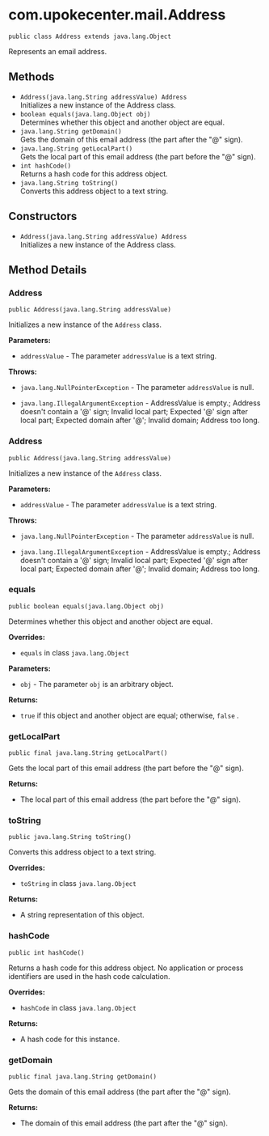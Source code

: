# com.upokecenter.mail.Address

    public class Address extends java.lang.Object

Represents an email address.

## Methods

* `Address​(java.lang.String addressValue) Address`<br>
 Initializes a new instance of the Address
 class.
* `boolean equals​(java.lang.Object obj)`<br>
 Determines whether this object and another object are equal.
* `java.lang.String getDomain()`<br>
 Gets the domain of this email address (the part after the "@" sign).
* `java.lang.String getLocalPart()`<br>
 Gets the local part of this email address (the part before the "@" sign).
* `int hashCode()`<br>
 Returns a hash code for this address object.
* `java.lang.String toString()`<br>
 Converts this address object to a text string.

## Constructors

* `Address​(java.lang.String addressValue) Address`<br>
 Initializes a new instance of the Address
 class.

## Method Details

### Address
    public Address​(java.lang.String addressValue)
Initializes a new instance of the <code>Address</code>
 class.

**Parameters:**

* <code>addressValue</code> - The parameter <code>addressValue</code> is a text string.

**Throws:**

* <code>java.lang.NullPointerException</code> - The parameter <code>addressValue</code> is
 null.

* <code>java.lang.IllegalArgumentException</code> - AddressValue is empty.; Address doesn't
 contain a '@' sign; Invalid local part; Expected '@' sign after local
 part; Expected domain after '@'; Invalid domain; Address too long.

### Address
    public Address​(java.lang.String addressValue)
Initializes a new instance of the <code>Address</code>
 class.

**Parameters:**

* <code>addressValue</code> - The parameter <code>addressValue</code> is a text string.

**Throws:**

* <code>java.lang.NullPointerException</code> - The parameter <code>addressValue</code> is
 null.

* <code>java.lang.IllegalArgumentException</code> - AddressValue is empty.; Address doesn't
 contain a '@' sign; Invalid local part; Expected '@' sign after local
 part; Expected domain after '@'; Invalid domain; Address too long.

### equals
    public boolean equals​(java.lang.Object obj)
Determines whether this object and another object are equal.

**Overrides:**

* <code>equals</code> in class <code>java.lang.Object</code>

**Parameters:**

* <code>obj</code> - The parameter <code>obj</code> is an arbitrary object.

**Returns:**

* <code>true</code> if this object and another object are equal; otherwise,
 <code>false</code> .

### getLocalPart
    public final java.lang.String getLocalPart()
Gets the local part of this email address (the part before the "@" sign).

**Returns:**

* The local part of this email address (the part before the "@" sign).

### toString
    public java.lang.String toString()
Converts this address object to a text string.

**Overrides:**

* <code>toString</code> in class <code>java.lang.Object</code>

**Returns:**

* A string representation of this object.

### hashCode
    public int hashCode()
Returns a hash code for this address object. No application or process
 identifiers are used in the hash code calculation.

**Overrides:**

* <code>hashCode</code> in class <code>java.lang.Object</code>

**Returns:**

* A hash code for this instance.

### getDomain
    public final java.lang.String getDomain()
Gets the domain of this email address (the part after the "@" sign).

**Returns:**

* The domain of this email address (the part after the "@" sign).
